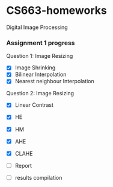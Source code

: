 # CS663-homeworks
Digital Image Processing

### Assignment 1 progress

Question 1: Image Resizing

- [x] Image Shrinking
- [x] Bilinear Interpolation
- [x] Nearest neighbour Interpolation

Question 2: Image Resizing

- [x] Linear Contrast

- [x] HE

- [x] HM

- [x] AHE

- [x] CLAHE


- [ ] Report 
- [ ] results compilation
